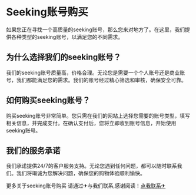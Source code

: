 # Seeking账号购买

如果您正在寻找一个高质量的seeking账号，那么您来对地方了。在这里，我们提供各种类型的seeking账号，以满足您的不同需求。

## 为什么选择我们的seeking账号？

我们的seeking账号质量高，价格合理。无论您是需要一个个人账号还是商业账号，我们都能满足您的需求。我们的账号经过精心筛选和审核，确保安全可靠。

## 如何购买seeking账号？

购买seeking账号非常简单。您只需在我们的网站上选择您需要的账号类型，填写相关信息，并完成支付。在确认支付后，您将立即收到账号信息，开始使用seeking账号。

## 我们的服务承诺

我们承诺提供24/7的客户服务支持。无论您遇到任何问题，都可以随时联系我们。我们将竭诚为您解决问题，确保您的购物体验顺利愉快。

更多关于seeking账号购买 请通过✈与我们联系,感谢阅读！[点我联系✈](https://cdn.G208.com)